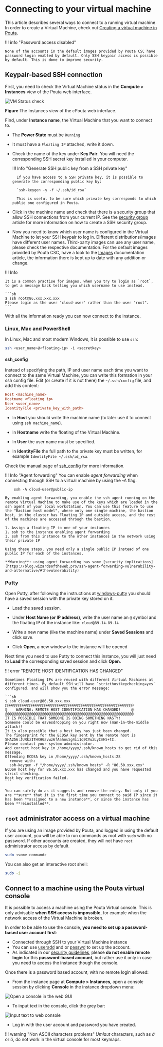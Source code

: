 # Connecting to your virtual machine

This article describes several ways to connect to a running virtual machine. In order to create a Virtual Machine, check out [Creating a virtual machine in Pouta](../launch-vm-from-web-gui/).

!!! info "Password access disabled"

    None of the accounts in the default images provided by Pouta CSC have password login enabled by default. Only SSH keypair access is possible by default. This is done to improve security.

## Keypair-based SSH connection

First, you need to check the Virtual Machine status in the **Compute > Instances** view of the Pouta web interface.

![VM Status check](../../img/pouta-instance-details.png)

**Figure** The Instances view of the cPouta web interface.

Find, under **Instance name**, the Virtual Machine that you want to connect to.

* The **Power State** must be `Running`

* It must have a `Floating IP` attached, write it down.

* Check the name of the key under **Key Pair**. You will need the corresponding SSH secret key installed in your computer.

    !!! Info "Generate SSH public key from a SSH private key"

        If you have access to a SSH private key, it is possible to generate the corresponding public key by:

        `ssh-keygen -y -f ~/.ssh/id_rsa`

        This is useful to be sure which private key corresponds to which public one configured in Pouta.

* Click in the machine name and check that there is a security group that allow SSH connections from your current IP. See the [security group](../launch-vm-from-web-gui/#firewalls-and-security-groups) article for more information on how to create a SSH security group.

* Now you need to know which user name is configured in the Virtual Machine to let your SSH keypair to log in. Different distributions/images have different user names. Third-party images can use any user name, please check the respective documentation. For the default images provided by Pouta CSC, have a look to the [Images](https://docs.csc.fi/cloud/pouta/images/#images) documentation article, the information there is kept up to date with any addition or change.

!!! Info

    It is a common practise for images, when you try to login as `root`, to get a message back telling you which username to use instead.

    ```sh
    $ ssh root@86.xxx.xxx.xxx               
    Please login as the user "cloud-user" rather than the user "root".
    ```

With all the information ready you can now connect to the instance.

### Linux, Mac and PowerShell

In Linux, Mac and most modern Windows, it is possible to use `ssh`:

```sh
ssh <user_name>@<floating-ip> -i <secretkey>
```

#### ssh_config

Instead of specifying the path, IP and user name each time you want to connect to the same Virtual Machine, you can write this formation in your ssh config file. Edit (or create if it is not there) the `~/.ssh/config` file, and add this content:

```ini
Host <machine_name>
Hostname <floating ip>
User <user_name>
IdentityFile <private_key_with_path>
```

* In **Host** you should write the machine name (to later use it to connect using `ssh machine_name`).

* In **Hostname** write the floating of the Virtual Machine.

* In **User** the user name must be specified.

* In **IdentityFile** the full path to the private key must be written, for example `IdentityFile ~/.ssh/id_rsa`.

Check the manual page of [ssh_config](https://linux.die.net/man/5/ssh_config) for more information.

!!! Info "Agent forwarding"
    You can enable *agent forwarding* when connecting through SSH to a virtual machine by using the *-A* flag.

        ssh -A cloud-user@public-ip

    By enabling agent forwarding, you enable the ssh agent running on the remote Virtual Machine to make use of the keys which are loaded in the ssh agent of your local workstation. You can use this feature to use the "Bastion host model", where only one single machine, the bastion host, in the cluster has Floating IP and outside access, and the rest of the machines are accessed through the bastion. 
    
    1. Assign a floating IP to one of your instances
    1. ssh to the instance enabling agent forwarding
    1. ssh from this instance to the other instances in the network using their private IP
    
    Using these steps, you need only a single public IP instead of one public IP for each of the instances.

    **Warning**: using agent forwarding has some [security implications](https://blog.wizardsoftheweb.pro/ssh-agent-forwarding-vulnerability-and-alternative/#thevulnerability) 

### Putty

Open Putty, after following the instructions at [windows-putty](/cloud/pouta/launch-vm-from-web-gui/#windows-putty) you should have a saved session with the private key stored on it.

* Load the saved session.

* Under **Host Name (or IP address)**, write the user name an `@` symbol and the floating IP of the instance like: `cloud@89.14.89.14`

* Write a new name (like the machine name) under **Saved Sessions** and click save.

* Click **Open**, a new window to the instance will be opened

Next time you need to use Putty to connect this instance, you will just need to **Load** the corresponding saved session and click **Open**.

!!! error "REMOTE HOST IDENTIFICATION HAS CHANGED"

    Sometimes Floating IPs are reused with different Virtual Machines at different times. By default SSH will have `stricthostkeychecking=yes` configured, and will show you the error message:

    ```sh
    $ ssh cloud-user@86.50.xxx.xxx
    @@@@@@@@@@@@@@@@@@@@@@@@@@@@@@@@@@@@@@@@@@@@@@@@@@@@@@@@@@@
    @    WARNING: REMOTE HOST IDENTIFICATION HAS CHANGED!     @
    @@@@@@@@@@@@@@@@@@@@@@@@@@@@@@@@@@@@@@@@@@@@@@@@@@@@@@@@@@@
    IT IS POSSIBLE THAT SOMEONE IS DOING SOMETHING NASTY!
    Someone could be eavesdropping on you right now (man-in-the-middle attack)!
    It is also possible that a host key has just been changed.
    The fingerprint for the ECDSA key sent by the remote host is
    SHA256:JURkzITHXHGavwz6fAahou5g4ii1q9CVuzLyImH5+tI.
    Please contact your system administrator.
    Add correct host key in /home/yyyy/.ssh/known_hosts to get rid of this message.
    Offending ECDSA key in /home/yyyy/.ssh/known_hosts:28
      remove with:
      ssh-keygen -f "/home/yyyy/.ssh/known_hosts" -R "86.50.xxx.xxx"
    ECDSA host key for 86.50.xxx.xxx has changed and you have requested strict checking.
    Host key verification failed.
    ```

    You can safely do as it suggests and remove the entry. But only if you are **sure** that it is the first time you connect to said IP since it has been **assigned to a new instance**, or since the instance has been **reinstalled**.

## `root` administrator access on a virtual machine

If you are using an image provided by Pouta, and logged in using the default user account, you will be able to run commands as root with `sudo` with no password. If other accounts are created, they will not have `root` administrator access by default.

```sh
sudo <some command>
```

You can also get an interactive root shell:

```sh
sudo -i
```

## Connect to a machine using the Pouta virtual console

It is possible to access a machine using the Pouta Virtual console. This is only advisable **when SSH access is impossible**, for example when the network access of the Virtual Machine is broken.

In order to be able to use the console, **you need to set up a password-based user account first**:

* Connected through SSH to your Virtual Machine instance
* You can use [useradd](https://linux.die.net/man/8/useradd) and or [passwd](https://linux.die.net/man/1/passwd) to set up the account. 
* As indicated in our [security guidelines](../security/#disable-password-login-use-keys), please **do not enable remote login** for this **password-based account**, but rather use it only in case you need to access the instance though the console.

Once there is a password based account, with no remote login allowed:

* From the instance page at **Compute > Instances**, open a console session by clicking **Console** in the instance dropdown menu:

![Open a console in the web GUI](../../img/console-button-horizon.png)

* To input text in the console, click the grey bar:

![Input text to web console](../../img/pouta-instances-terminal.png)

* Log in with the user account and password you have created.

!!! warning "Non ASCII characters problems"
    *Umlaut* characters, such as *ä* or *ö*, do not work in the virtual 
    console for most keymaps.

